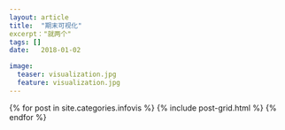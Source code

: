 ```yaml
---
layout: article
title:  "期末可视化"
excerpt："就两个"
tags: []
date:   2018-01-02 

image:
  teaser: visualization.jpg
  feature: visualization.jpg
---
```



<div class="tiles">
{% for post in site.categories.infovis %}
  {% include post-grid.html %}
{% endfor %}
</div><!-- /.tiles 把所有categories 有 infovis 的列出来-->